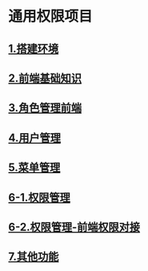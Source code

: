 # 通用权限项目

## [1.搭建环境](笔记/1.搭建环境.md)

## [2.前端基础知识](笔记/2.前端基础知识.md)

## [3.角色管理前端](笔记/3.角色管理前端.md)

## [4.用户管理](笔记/4.用户管理.md)

## [5.菜单管理](笔记/5.菜单管理.md)

## [6-1.权限管理](笔记/6-1.权限管理.md)

## [6-2.权限管理-前端权限对接](笔记/6-2.权限管理-前端权限对接.md)

## [7.其他功能](笔记/7.其他功能.md)